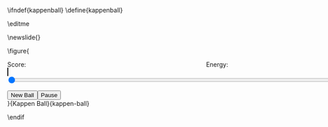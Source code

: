 \ifndef{kappenball}
\define{kappenball}

\editme 

\newslide{}

\figure{  <div><div style="width:900px;text-align:center;display:inline"><span style="float:left;">Score: <output id="scoreBox"></output></span>
<span style="float:right;">Energy: <output id="energyBox"></output></span><div style="clear: both;"></div></div>
<canvas id="kappenballCanvas" width="900" height="500" style="border:1px solid black;display:inline;text-align:center "></canvas>
<input type="range" min="0" max="100" value="0" class="slider" id="stochasticityRange" style="width:900px;"/>
<div><button id="newballButton" style="text-align:right">New Ball</button><button id="pauseButton" style="text-align:right">Pause</button></div>
<output id="ballCountBox"></output>
<script src="\scriptsDir/ballworld/constructors.js"></script>
<script src="\scriptsDir/ballworld/script2.js"></script>
<script src="\scriptsDir/ballworld/ballworld.js"></script>
<script src="\scriptsDir/ballworld/kappenball.js"></script>
<script src="\scriptsDir/ballworld/ballbuttons.js"></script>
</div>}{Kappen Ball}{kappen-ball}


\endif
